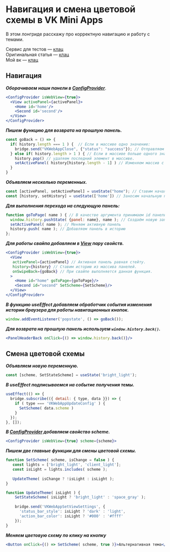 # Навигация и смена цветовой схемы в VK Mini Apps

В этом лонгриде расскажу про корректную навигацию и работу с темами.

Сервис для тестов — [клац](https://vk.com/app7251385) <br/>
Оригинальная статья — [клац](https://vk.com/@iboge-navigation) <br/>
Мой вк — [клац](https://vk.com/@iboge)

## Навигация

***Оборачиваем наши панели в [ConfigProvider](https://vkcom.github.io/vkui-styleguide/#configprovider)***.

```jsx static
<ConfigProvider isWebView={true}>
  <View activePanel={activePanel}>
    <Home id='home'/>
    <Second id='second'/>
  </View>
</ConfigProvider>
```

***Пишем функцию для возврата на прошлую панель.***

```jsx static
const goBack = () => {
  if( history.length === 1 ) {  // Если в массиве одно значение:
    bridge.send("VKWebAppClose", {"status": "success"}); // Отправляем bridge на закрытие сервиса.
  } else if( history.length > 1 ) { // Если в массиве больше одного значения:
    history.pop() // удаляем последний элемент в массиве.
    setActivePanel( history[history.length - 1] ) // Изменяем массив с иторией и меняем активную панель.
  }
}
```

***Объявляем несколько переменных.***

 ```jsx static
 const [activePanel, setActivePanel] = useState("home"); // Ставим начальную панель
 const [history, setHistory] = useState(['home']) // Заносим начальную панель в массив историй.
 ```

***Для выполнения перехода на следующую панель:***

```jsx static
function goToPage( name ) { // В качестве аргумента принимаем id панели для перехода
  window.history.pushState( {panel: name}, name ); // Создаём новую запись в истории браузера
  setActivePanel( name ); // Меняем активную панель
  history.push( name ); // Добавляем панель в историю
};
```

***Для работы свайпа добавляем в [View](https://vkcom.github.io/vkui-styleguide/#view) пару свойств.***

```jsx static
<ConfigProvider isWebView={true}>
  <View 
   activePanel={activePanel} // Активная панель равная стейту.
   history={history} // Ставим историю из массива панелей.
   onSwipeBack={goBack} // При свайпе выполняется данная функция.
  >
    <Home id="home" goToPage={goToPage}/>
    <Second id="second" SetScheme={SetScheme}/>
  </View>
</ConfigProvider>
```

***В функцию useEffect добавляем обработчик события изменения истории браузера для работы навигационных кнопок.***

```jsx static
window.addEventListener('popstate', () => goBack());
```

***Для возврата на прошлую панель используем `window.history.back()`.***

```jsx static
<PanelHeaderBack onClick={() => window.history.back()}/>
```

## Смена цветовой схемы

***Объявляем новую переменную.***

```jsx static
const [scheme, SetStateScheme] = useState('bright_light');
```

***В useEffect подписываемся на событие получения темы.***

```jsx static
useEffect(() => {
  bridge.subscribe(({ detail: { type, data }}) => {
    if ( type === 'VKWebAppUpdateConfig' ) {
      SetScheme( data.scheme )
    }
  });
}, []);
```

***В [ConfigProvider](https://vkcom.github.io/vkui-styleguide/#configprovider) добавляем свойство scheme.***

```jsx static
<ConfigProvider isWebView={true} scheme={scheme}> 
```

***Пишем две главные функции для смены цветовой схемы.***

```jsx static
function SetScheme( scheme, isChange = false ) {
   const lights = ['bright_light', 'client_light'];
   const isLight = lights.includes( scheme );
   
   UpdateTheme( isChange ? !isLight : isLight );
}

function UpdateTheme( isLight ) {
    SetStateScheme( isLight ? 'bright_light' : 'space_gray' );
    
    bridge.send('VKWebAppSetViewSettings', {
      'status_bar_style': isLight ? 'dark' : 'light',
      'action_bar_color': isLight ? '#000' : '#ffff'
    });
}
```

***Меняем цветовую схему по клику на кнопку***
```jsx 
<Button onClick={() => SetScheme( scheme, true )}>Альтернативная тема</Button>
```
